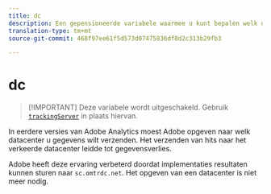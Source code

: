 ```yaml
---
title: dc
description: Een gepensioneerde variabele waarmee u kunt bepalen welk datacenter u wilt gebruiken.
translation-type: tm+mt
source-git-commit: 468f97ee61f5d573d07475836df8d2c313b29fb3

---
```



# dc

> [!IMPORTANT] Deze variabele wordt uitgeschakeld. Gebruik [`trackingServer`](trackingserver.md) in plaats hiervan.

In eerdere versies van Adobe Analytics moest Adobe opgeven naar welk datacenter u gegevens wilt verzenden. Het verzenden van hits naar het verkeerde datacenter leidde tot gegevensverlies.

Adobe heeft deze ervaring verbeterd doordat implementaties resultaten kunnen sturen naar `sc.omtrdc.net`. Het opgeven van een datacenter is niet meer nodig.
